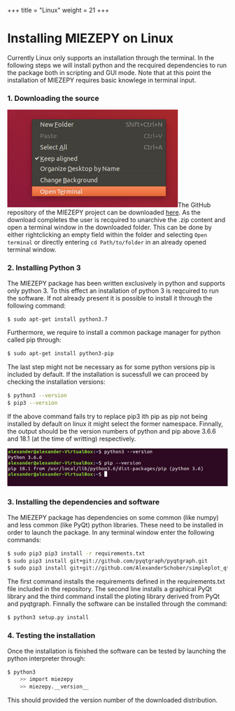 +++
title = "Linux"
weight = 21
+++

# Installing MIEZEPY on Linux
Currently Linux only supports an installation through the terminal. In the following steps we will install python and the recquired dependencies to run the package both in scripting and GUI mode. Note that at this point the installation of MIEZEPY requires basic knowlege in terminal input.

### 1. Downloading the source
![Example image](/img/Linux_open_terminal.png#floatright)The GitHub repository of the MIEZEPY project can be downloaded [here](https://github.com/scgmlz/NSE_Soft). As the download completes the user is recquired to unarchive the .zip content and open a terminal window in the downloaded folder. This can be done by either rightclicking an empty field within the folder and selecting ```Open terminal``` or directly entering ```cd Path/to/folder``` in an already opened terminal window.

### 2. Installing Python 3
The MIEZEPY package has been written exclusively in python and supports only python 3. To this effect an installation of python 3 is reqcuired to run the software. If not already present it is possible to install it through the following command:
```bash
$ sudo apt-get install python3.7
```

Furthermore, we require to install a common package manager for python called pip through:
```bash
$ sudo apt-get install python3-pip
```
The last step might not be necessary as for some python versions pip is included by default. If the installation is sucessfull we can proceed by checking the installation versions:
```bash
$ python3 --version
$ pip3 --version
```
If the above command fails try to replace pip3 ith pip as pip not being installed by default on linux it might select the former namespace. Finnally, the output should be the version numbers of python and pip above 3.6.6 and 18.1 (at the time of writting) respectively.

![Example image](/img/linux_version_test.png#center)


### 3. Installing the dependencies and software
The MIEZEPY package has dependencies on some common (like numpy) and less common (like PyQt) python libraries. These need to be installed in order to launch the package. In any terminal window enter the following commands:

```bash
$ sudo pip3 pip3 install -r requirements.txt
$ sudo pip3 install git+git://github.com/pyqtgraph/pyqtgraph.git
$ sudo pip3 install git+git://github.com/AlexanderSchober/simpleplot_qt.git
```

The first command installs the requirements defined in the requirements.txt file included in the repository. The second line installs a graphical PyQt library and the third command install the ploting library derived from PyQt and pyqtgraph. Finnally the software can be installed through the command:
```bash
$ python3 setup.py install
```

### 4. Testing the installation
Once the installation is finished the software can be tested by launching the python interpreter through:
```bash
$ python3
    >> import miezepy
    >> miezepy.__version__
```
This should provided the version number of the downloaded distribution.



